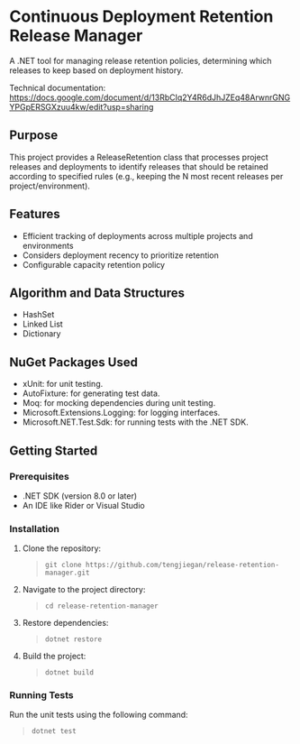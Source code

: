# Continuous Deployment Retention Release Manager

A .NET tool for managing release retention policies, determining which releases to keep based on deployment history.

Technical documentation: https://docs.google.com/document/d/13RbCIq2Y4R6dJhJZEq48ArwnrGNGYPGpERSGXzuu4kw/edit?usp=sharing

## Purpose

This project provides a ReleaseRetention class that processes project releases and deployments to identify releases that should be retained according to specified rules (e.g., keeping the N most recent releases per project/environment).

## Features

- Efficient tracking of deployments across multiple projects and environments
- Considers deployment recency to prioritize retention
- Configurable capacity retention policy

## Algorithm and Data Structures

- HashSet
- Linked List
- Dictionary

## NuGet Packages Used

- xUnit: for unit testing.
- AutoFixture: for generating test data.
- Moq: for mocking dependencies during unit testing.
- Microsoft.Extensions.Logging: for logging interfaces.
- Microsoft.NET.Test.Sdk: for running tests with the .NET SDK.

## Getting Started

### Prerequisites

- .NET SDK (version 8.0 or later)
- An IDE like Rider or Visual Studio

### Installation

1. Clone the repository:

    >  `git clone https://github.com/tengjiegan/release-retention-manager.git`

2. Navigate to the project directory:

    >  `cd release-retention-manager`

3. Restore dependencies:

    >  `dotnet restore`

4. Build the project:

    >  `dotnet build`

### Running Tests

Run the unit tests using the following command:

> `dotnet test`
